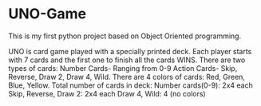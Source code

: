 # UNO-Game
This is my first python project based on Object Oriented programming.

UNO is card game played with a specially printed deck. Each player starts with 7 cards and the first one to finish all the cards WINS. There are two types of cards: Number Cards- Ranging from 0-9 Action Cards- Skip, Reverse, Draw 2, Draw 4, Wild. There are 4 colors of cards: Red, Green, Blue, Yellow. Total number of cards in deck: Number cards(0-9): 2x4 each
Skip, Reverse, Draw 2: 2x4 each Draw 4, Wild: 4 (no colors)

